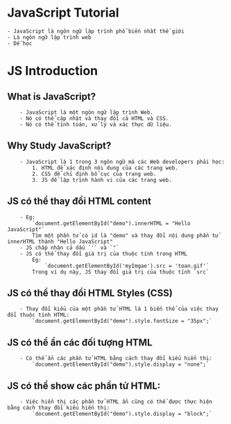 # JavaScript Tutorial
	- JavaScript là ngôn ngữ lập trình phổ biến nhất thế giới
	- Là ngôn ngữ lập trình web
	- Dễ học
	
# JS Introduction

## What is JavaScript?
		- JavaScript là một ngôn ngữ lập trình Web.
		- Nó có thể cập nhật và thay đổi cả HTML và CSS.
		- Nó có thể tính toán, xử lý và xác thực dữ liệu.
	
## Why Study JavaScript?
		- JavaScript là 1 trong 3 ngôn ngữ mà các Web developers phải học:
			1. HTML để xác định nội dung của các trang web.
			2. CSS để chỉ định bố cục của trang web.
			3. JS để lập trình hành vi của các trang web.
	
## JS có thể thay đổi HTML content
		- Eg: 
			`document.getElementById("demo").innerHTML = "Hello JavaScript"`
			Tìm một phần tử có id là "demo" và thay đổi nội dung phần tử innerHTML thành "Hello JavaScript"
		- JS chấp nhận cả dấu `'` và `"`
		- JS có thể thay đổi giá trị của thuộc tính trong HTML
			Eg:
				`document.getElementById('myImgae').src = 'toan.gif'`
			Trong ví dụ này, JS thay đổi giá trị của thuộc tính `src`
	
## JS có thể thay đổi HTML Styles (CSS)
		- Thay đổi kiểu của một phần tử HTML là 1 biến thể của việc thay đổi thuộc tính HTML:
			`document.getElementById("demo").style.fontSize = "35px";`
			
	
## JS có thể ẩn các đối tượng HTML
		- Có thể ẩn các phần tử HTML bằng cách thay đổi kiểu hiển thị:
			`document.getElementById("demo").style.display = "none";`
		
## JS có thể show các phần tử HTML:
		- Việc hiển thị các phần tử HTML ẩn cũng có thể được thực hiện bằng cách thay đổi kiểu hiển thị:
			`document.getElementById("demo").style.display = "block";`
